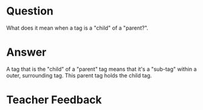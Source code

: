 # Question

What does it mean when a tag is a "child" of a "parent?".

# Answer

A tag that is the "child" of a "parent" tag means that it's a "sub-tag" within a outer, surrounding tag. This parent tag holds the child tag.

# Teacher Feedback
